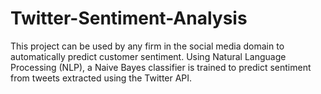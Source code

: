 # Twitter-Sentiment-Analysis

This project can be used by any firm in the social media domain to automatically predict customer sentiment. Using Natural Language Processing (NLP), a Naive Bayes classifier is trained to predict sentiment from tweets extracted using the Twitter API.

